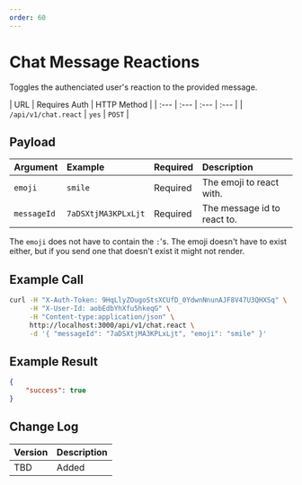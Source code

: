 ```yaml
---
order: 60
---
```


# Chat Message Reactions
Toggles the authenciated user's reaction to the provided message.

| URL | Requires Auth | HTTP Method |
| :--- | :--- | :--- | :--- |
| `/api/v1/chat.react` | `yes` | `POST` |

## Payload
| Argument | Example | Required | Description |
| :--- | :--- | :--- | :--- |
| `emoji` | `smile` | Required | The emoji to react with. |
| `messageId` | `7aDSXtjMA3KPLxLjt` | Required | The message id to react to. |

The `emoji` does not have to contain the `:`'s. The emoji doesn't have to exist either, but if you send one that doesn't exist it might not render.

## Example Call
```bash
curl -H "X-Auth-Token: 9HqLlyZOugoStsXCUfD_0YdwnNnunAJF8V47U3QHXSq" \
     -H "X-User-Id: aobEdbYhXfu5hkeqG" \
     -H "Content-type:application/json" \
     http://localhost:3000/api/v1/chat.react \
     -d '{ "messageId": "7aDSXtjMA3KPLxLjt", "emoji": "smile" }'
```

## Example Result
```json
{
    "success": true
}
```

## Change Log
| Version | Description |
| :--- | :--- |
| TBD | Added |
